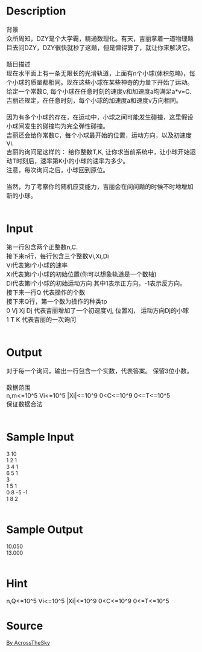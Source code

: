 
# Description

<div class="content"><div><span style="font-size: medium">背景</span></div>
<div><span style="font-size: medium">众所周知，DZY是个大学霸，精通数理化。有天，吉丽拿着一道物理题目去问DZY，DZY很快就秒了这题，但是懒得算了，就让你来解决它。</span></div>
<div><span style="font-size: medium"><br/>
</span></div>
<div><span style="font-size: medium">题目描述</span></div>
<div><span style="font-size: medium">现在水平面上有一条无限长的光滑轨道，上面有n个小球(体积忽略)，每个小球的质量都相同。现在这些小球在某些神奇的力量下开始了运动。 给定一个常数C, 每个小球在任意时刻的速度v和加速度a均满足a*v=C. </span></div>
<div><span style="font-size: medium">吉丽还规定，在任意时刻，每个小球的加速度a和速度v方向相同。</span></div>
<div><span style="font-size: medium"><br/>
</span></div>
<div><span style="font-size: medium">因为有多个小球的存在，在运动中，小球之间可能发生碰撞，这里假设小球间发生的碰撞均为完全弹性碰撞。 </span></div>
<div><span style="font-size: medium">吉丽还会给你常数C，每个小球最开始的位置，运动方向，以及初速度Vi.</span></div>
<div><span style="font-size: medium">吉丽的询问是这样的： 给你整数T,K, 让你求当前系统中，让小球开始运动T时刻后，速率第K小的小球的速率为多少。</span></div>
<div><span style="font-size: medium">注意，每次询问之后，小球回到原位。</span></div>
<div><span style="font-size: medium"><br/>
</span></div>
<div><span style="font-size: medium">当然，为了考察你的随机应变能力，吉丽会在问问题的时候不时地增加新的小球。</span></div>
<div><span style="font-size: medium"><br/>
</span></div>
<div></div>
<p></p></div>

# Input

<div class="content"><div></div>
<div>
<div><span style="font-size: medium">第一行包含两个正整数n,C. </span></div>
<div><span style="font-size: medium">接下来n行，每行包含三个整数Vi,Xi,Di</span></div>
<div><span style="font-size: medium">Vi代表第i个小球的速率</span></div>
<div><span style="font-size: medium">Xi代表第i个小球的初始位置(你可以想象轨道是一个数轴)</span></div>
<div><span style="font-size: medium">Di代表第i个小球的初始运动方向 其中1表示正方向，-1表示反方向。</span></div>
<div><span style="font-size: medium">接下来一行Q 代表操作的个数</span></div>
<div><span style="font-size: medium">接下来Q行，第一个数为操作的种类tp</span></div>
<div><span style="font-size: medium">0 Vj Xj Dj 代表吉丽增加了一个初速度Vj, 位置Xj， 运动方向Dj的小球</span></div>
<div><span style="font-size: medium">1 T K 代表吉丽的一次询问</span></div>
<div><span style="font-size: medium"><br/>
</span></div>
<div></div>
</div>
<div>
<p></p>
</div></div>

# Output

<div class="content"><div></div>
<div>
<div><span style="font-size: medium">对于每一个询问，输出一行包含一个实数，代表答案。 保留3位小数。</span></div>
<div><span style="font-size: medium"><br/>
</span></div>
<div><span style="font-size: medium">数据范围</span></div>
<div><span style="font-size: medium">n,m&lt;=10^5 Vi&lt;=10^5 |Xi|&lt;=10^9 0&lt;C&lt;=10^9 0&lt;=T&lt;=10^5 </span></div>
<div><span style="font-size: medium">保证数据合法</span></div>
<div><span style="font-size: medium"><br/>
</span></div>
<div></div>
</div>
<div>
<p></p>
</div></div>

# Sample Input

<div class="content"><span class="sampledata">3 10<br/>
1 2 1<br/>
3 4 1<br/>
6 5 1<br/>
3<br/>
1 5 1<br/>
0 8 -5 -1<br/>
1 8 2<br/>
<br/>
</span></div>

# Sample Output

<div class="content"><span class="sampledata">10.050<br/>
13.000<br/>
<br/>
</span></div>

# Hint

<div class="content"><p></p><p><span style="font-size: medium">n,Q&lt;=10^5 Vi&lt;=10^5 |Xi|&lt;=10^9 0&lt;C&lt;=10^9 0&lt;=T&lt;=10^5 </span></p><p></p></div>

# Source

<div class="content"><p><a href="problemset.php?search=By AcrossTheSky
">By AcrossTheSky<br/>
</a></p></div>

